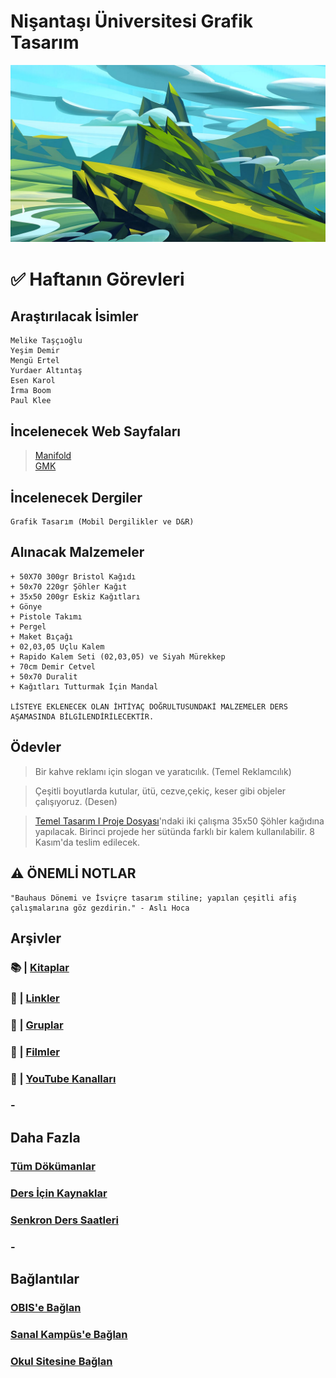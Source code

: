 # Nişantaşı Üniversitesi Grafik Tasarım

![Dağ Resmi](assets/img/mountain.jpg)
# ✅ Haftanın Görevleri
## **Araştırılacak İsimler**

```
Melike Taşçıoğlu
Yeşim Demir
Mengü Ertel
Yurdaer Altıntaş
Esen Karol
İrma Boom
Paul Klee
```

## **İncelenecek Web Sayfaları**
> [Manifold](https://manifold.press)\
[GMK](http://gmk.org.tr/publications)

## **İncelenecek Dergiler**
```
Grafik Tasarım (Mobil Dergilikler ve D&R)
```

## **Alınacak Malzemeler**
```
+ 50X70 300gr Bristol Kağıdı
+ 50x70 220gr Şöhler Kağıt
+ 35x50 200gr Eskiz Kağıtları
+ Gönye
+ Pistole Takımı
+ Pergel
+ Maket Bıçağı
+ 02,03,05 Uçlu Kalem
+ Rapido Kalem Seti (02,03,05) ve Siyah Mürekkep
+ 70cm Demir Cetvel
+ 50x70 Duralit
+ Kağıtları Tutturmak İçin Mandal

LİSTEYE EKLENECEK OLAN İHTİYAÇ DOĞRULTUSUNDAKİ MALZEMELER DERS AŞAMASINDA BİLGİLENDİRİLECEKTİR.
```

## **Ödevler**
> Bir kahve reklamı için slogan ve yaratıcılık. (Temel Reklamcılık)

> Çeşitli boyutlarda kutular, ütü, cezve,çekiç, keser gibi objeler çalışıyoruz. (Desen)

> [Temel Tasarım I Proje Dosyası](https://drive.google.com/file/d/1DhNOvapKd6O2Z1rF9yDw9qEKIWXPwlf6/view?usp=sharing)'ndaki iki çalışma 35x50 Şöhler kağıdına yapılacak. Birinci projede her sütünda farklı bir kalem kullanılabilir. 8 Kasım'da teslim edilecek.

## ⚠️ **ÖNEMLİ NOTLAR**
```
"Bauhaus Dönemi ve İsviçre tasarım stiline; yapılan çeşitli afiş çalışmalarına göz gezdirin." - Aslı Hoca
```

## **Arşivler**
### 📚 | [Kitaplar](archive/books.md)
### 🔗 | [Linkler](archive/links.md)
### 👥 | [Gruplar](archive/groups.md)
### 🍿 | [Filmler](archive/movies.md)
### 🎥 | [YouTube Kanalları](archive/youtubeC.md)
### -

## **Daha Fazla**
### [Tüm Dökümanlar](https://drive.google.com/drive/folders/1NMRJ80z9VtA0uERTgJDy8xhZTq26kvNU?usp=sharing)
### [Ders İçin Kaynaklar](sources/sources.md)
### [Senkron Ders Saatleri](meeting.md)
### -

## **Bağlantılar**
### [OBIS'e Bağlan](https://obis.nisantasi.edu.tr)
### [Sanal Kampüs'e Bağlan](https://sanalkampus.nisantasi.edu.tr)
### [Okul Sitesine Bağlan](http://myo.nisantasi.edu.tr)














